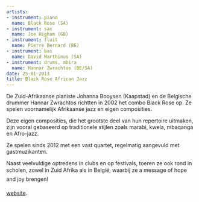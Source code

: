```yaml
---
artists:
- instrument: piano
  name: Black Rose (SA)
- instrument: sax
  name: Joe Higham (GB)
- instrument: fluit
  name: Pierre Bernard (BE)
- instrument: bas
  name: David Marthinus (SA)
- instrument: drums, mbira
  name: Hannar Zwrachtos (BE/SA)
date: 25-01-2013
title: Black Rose African Jazz
---
```

De Zuid-Afrikaanse pianiste Johanna Booysen (Kaapstad) en de Belgische drummer Hannar Zwrachtos richtten in 2002 het combo Black Rose op. Ze spelen voornamelijk Afrikaanse jazz en eigen composities. 

Deze eigen composities, die het grootste deel van hun repertoire uitmaken, zijn vooral gebaseerd op traditionele stijlen zoals marabi, kwela, mbaqanga en Afro-jazz. 

Ze spelen sinds 2012 met een vast quartet, regelmatig aangevuld met gastmuzikanten. 

Naast veelvuldige optredens in clubs en op festivals, toeren ze ook rond in scholen, zowel in Zuid Afrika als in België, waarbij ze a message of hope and joy brengen! 

[website](http://www.blackrose.org.za/).